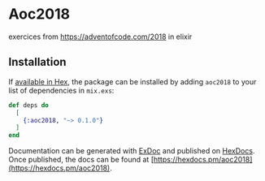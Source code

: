 # Aoc2018

exercices from
https://adventofcode.com/2018
in elixir

## Installation

If [available in Hex](https://hex.pm/docs/publish), the package can be installed
by adding `aoc2018` to your list of dependencies in `mix.exs`:

```elixir
def deps do
  [
    {:aoc2018, "~> 0.1.0"}
  ]
end
```

Documentation can be generated with [ExDoc](https://github.com/elixir-lang/ex_doc)
and published on [HexDocs](https://hexdocs.pm). Once published, the docs can
be found at [https://hexdocs.pm/aoc2018](https://hexdocs.pm/aoc2018).
